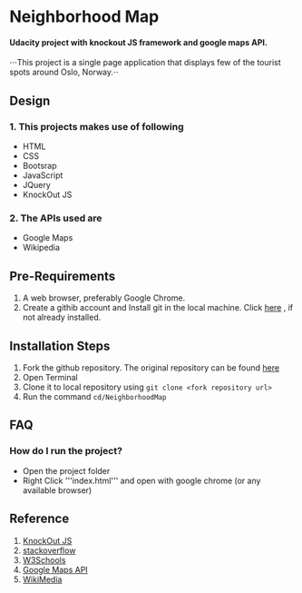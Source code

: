 # Neighborhood Map
 
#### Udacity project with knockout JS framework and google maps API.
⋅⋅⋅This project is a single page application that displays few of the tourist spots around Oslo, Norway.⋅⋅

## Design
  
### 1. This projects makes use of following
* HTML
* CSS
* Bootsrap
* JavaScript
* JQuery
* KnockOut JS

### 2. The APIs used are
* Google Maps
* Wikipedia

## Pre-Requirements
1. A web browser, preferably Google Chrome.
2. Create a githib account and Install git in the local machine. Click [here](https://github.com/) , if not already installed.

## Installation Steps
1. Fork the github repository. The original repository can be found [here](https://github.com/daliasgit/NeighborhoodMap)
2. Open Terminal
3. Clone it to local repository using `git clone <fork repository url>`
4. Run the command `cd/NeighborhoodMap`

## FAQ
### How do I run the project?
* Open the project folder
* Right Click '''index.html''' and open with google chrome (or any available browser)

## Reference
1. [KnockOut JS](http://knockoutjs.com/index.html)
2. [stackoverflow](https://stackoverflow.com/)
3. [W3Schools](https://www.w3schools.com/)
4. [Google Maps API](https://developers.google.com/maps/)
5. [WikiMedia](https://www.mediawiki.org/wiki/API:Tutorial)